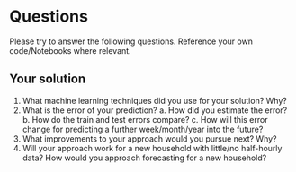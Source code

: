 # Questions
Please try to answer the following questions.
Reference your own code/Notebooks where relevant.

## Your solution
1. What machine learning techniques did you use for your solution? Why?
2. What is the error of your prediction?
   a. How did you estimate the error?
   b. How do the train and test errors compare?
   c. How will this error change for predicting a further week/month/year into the future?
3. What improvements to your approach would you pursue next? Why?
4. Will your approach work for a new household with little/no half-hourly data?
   How would you approach forecasting for a new household?
